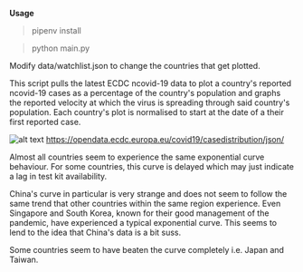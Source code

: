 **Usage**
> pipenv install

> python main.py

Modify data/watchlist.json to change the countries that get plotted.

This script pulls the latest ECDC ncovid-19 data to plot a country's reported ncovid-19 cases as a percentage of the country's population and graphs the reported velocity at which the virus is spreading through said country's population. Each country's plot is normalised to start at the date of a their first reported case.

![alt text](https://raw.githubusercontent.com/elodea/ncovid-19-case-pct-by-day/master/img/plot.png)
https://opendata.ecdc.europa.eu/covid19/casedistribution/json/

Almost all countries seem to experience the same exponential curve behaviour. For some countries, this curve is delayed which may just indicate a lag in test kit availability.

China's curve in particular is very strange and does not seem to follow the same trend that other countries within the same region experience. Even Singapore and South Korea, known for their good management of the pandemic, have experienced a typical exponential curve. This seems to lend to the idea that China's data is a bit suss.

Some countries seem to have beaten the curve completely i.e. Japan and Taiwan.
